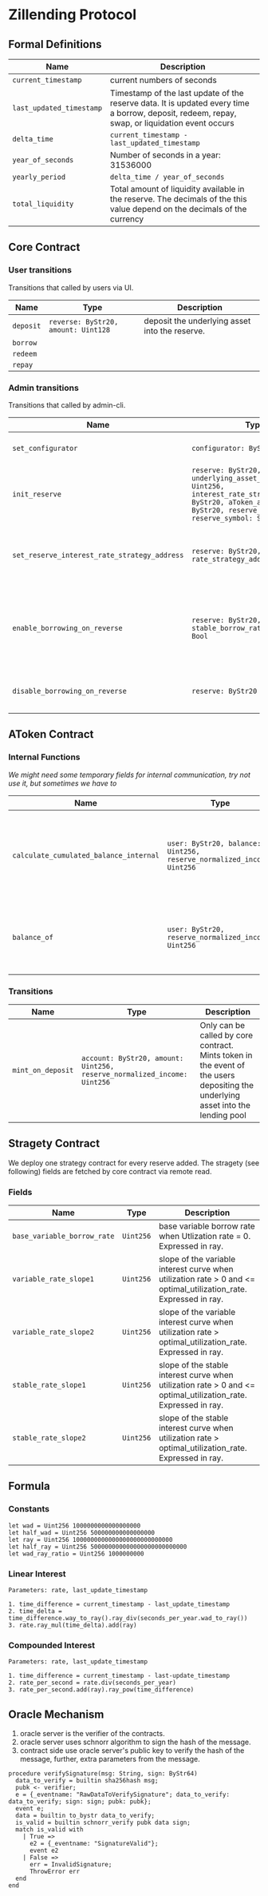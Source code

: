 # Zillending Protocol

## Formal Definitions

| Name | Description |
| ---------------| ------------------|
| `current_timestamp` | current numbers of seconds |
| `last_updated_timestamp` | Timestamp of the last update of the reserve data. It is updated every time a borrow, deposit, redeem, repay, swap, or liquidation event occurs
| `delta_time` | `current_timestamp - last_updated_timestamp`
| `year_of_seconds` | Number of seconds in a year: 31536000 |
| `yearly_period` | `delta_time / year_of_seconds` |
| `total_liquidity` | Total amount of liquidity available in the reserve. The decimals of the this value depend on the decimals of the currency |

## Core Contract

### User transitions

Transitions that called by users via UI.

| Name | Type | Description |
| ---------------| ----------|---------|
| `deposit`         | `reverse: ByStr20, amount: Uint128` | deposit the underlying asset into the reserve. |
| `borrow` | | |
| `redeem` | | |
| `repay` | | |


### Admin transitions

Transitions that called by admin-cli.

| Name | Type | Description |
| ---------------| ----------|---------|
| `set_configurator`         | `configurator: ByStr20` | changes configurator address |
| `init_reserve`         | `reserve: ByStr20, underlying_asset_decimals: Uint256, interest_rate_strategy_address: ByStr20, aToken_address: ByStr20, reserve_name: String, reserve_symbol: String` | initializes a reserve |
| `set_reserve_interest_rate_strategy_address` | `reserve: ByStr20, rate_strategy_address: ByStr20` | updates the address of the interest rate strategy contract |
| `enable_borrowing_on_reverse` | `reserve: ByStr20, stable_borrow_rate_enabled: Bool` | enables borrowing on a reserve. Also sets the stable rate borrowing |
| `disable_borrowing_on_reverse` | `reserve: ByStr20` | disables borrowing on a reserve |


## AToken Contract

### Internal Functions

*We might need some temporary fields for internal communication, try not use it, but sometimes we have to*

| Name | Type | Description |
| ---------------| ----------|---------|
| `calculate_cumulated_balance_internal`         | `user: ByStr20, balance: Uint256, reserve_normalized_income: Uint256` | calculate the interest accrued by user on a specific balance. `reserve_normalized_income` should be calculated by core contract, but we now need use oracle server as the lacking of the external library feature |
| `balance_of` | `user: ByStr20, reserve_normalized_income: Uint256` | calculate the balance of the user, whihc is the principal balance + interest generated by the principal balance + interest generated by the redirected balance |


### Transitions

| Name | Type | Description |
| ---------------| ----------|---------|
| `mint_on_deposit`         | `account: ByStr20, amount: Uint256, reserve_normalized_income: Uint256` | Only can be called by core contract. Mints token in the event of the users depositing the underlying asset into the lending pool |

## Stragety Contract

We deploy one strategy contract for every reserve added. The stragety (see following) fields are fetched by core contract via remote read.

### Fields

| Name | Type | Description |
| ---------------| ----------|---------|
| `base_variable_borrow_rate`         | `Uint256` | base variable borrow rate when Utlization rate = 0. Expressed in ray. |
| `variable_rate_slope1`         | `Uint256` | slope of the variable interest curve when utilization rate > 0 and <= optimal_utilization_rate. Expressed in ray. |
| `variable_rate_slope2`         | `Uint256` | slope of the variable interest curve when utilization rate > optimal_utilization_rate. Expressed in ray. |
| `stable_rate_slope1`         | `Uint256` | slope of the stable interest curve when utilization rate > 0 and <= optimal_utilization_rate. Expressed in ray. |
| `stable_rate_slope2`         | `Uint256` | slope of the stable interest curve when utilization rate > optimal_utilization_rate. Expressed in ray. |


## Formula

### Constants

```
let wad = Uint256 1000000000000000000
let half_wad = Uint256 500000000000000000
let ray = Uint256 1000000000000000000000000000
let half_ray = Uint256 500000000000000000000000000
let wad_ray_ratio = Uint256 1000000000
```

### Linear Interest

```
Parameters: rate, last_update_timestamp

1. time_difference = current_timestamp - last_update_timestamp
2. time_delta = time_difference.way_to_ray().ray_div(seconds_per_year.wad_to_ray())
3. rate.ray_mul(time_delta).add(ray)
```

### Compounded Interest

```
Parameters: rate, last_update_timestamp

1. time_difference = current_timestamp - last-update_timestamp
2. rate_per_second = rate.div(seconds_per_year)
3. rate_per_second.add(ray).ray_pow(time_difference)
```


## Oracle Mechanism

1. oracle server is the verifier of the contracts.
2. oracle server uses schnorr algorithm to sign the hash of the message.
3. contract side use oracle server's public key to verify the hash of the message, further, extra parameters from the message.


```
procedure verifySignature(msg: String, sign: ByStr64)
  data_to_verify = builtin sha256hash msg;
  pubk <- verifier;
  e = {_eventname: "RawDataToVerifySignature"; data_to_verify: data_to_verify; sign: sign; pubk: pubk};
  event e;
  data = builtin to_bystr data_to_verify;
  is_valid = builtin schnorr_verify pubk data sign;
  match is_valid with
    | True =>
      e2 = {_eventname: "SignatureValid"};
      event e2
    | False =>
      err = InvalidSignature;
      ThrowError err
  end
end
```